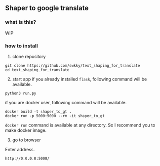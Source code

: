 Shaper to google translate
---
### what is this?
WIP

### how to install
1. clone repository
```
git clone https://github.com/swkky/text_shaping_for_translate
cd text_shaping_for_translate
```

2. start app
if you already installed `flask`, following command will be available.
```
python3 run.py
```

if you are docker user, following command will be available.
```
docker build -t shaper_to_gt . 
docker run -p 5000:5000 --rm -it shaper_to_gt 
```
`docker run` command is available at any directory. So I recommend you to make docker image.

3. go to browser

Enter address.
```
http://0.0.0.0:5000/
```
